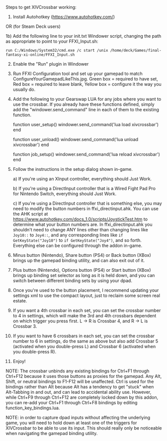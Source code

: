 Steps to get XIVCrossbar working:

1) Install Autohotkey (https://www.autohotkey.com/)

OR (for Steam Deck users)

1b) Add the following line to your init.txt Windower script, changing the path as appropriate to point to your FFXI_Input.sh:

    run C:/Windows/System32/cmd.exe /c start /unix /home/deck/Games/final-fantasy-xi-online/FFXI_Input.sh

2) Enable the "Run" plugin in Windower

3) Run FFXI Configuration tool and set up your gamepad to match ConfigureYourGamepadLikeThis.jpg. Green box = required to have set, Red box = required to leave blank, Yellow box = configure it the way you usually do.

4) Add the following to your Gearswap LUA for any jobs where you want to use the crossbar. If you already have these functions defined, simply add the "windower.send_command" line in each of them to the existing function.

    function user_setup()
        windower.send_command('lua load xivcrossbar')
    end

    function user_unload()
        windower.send_command('lua unload xivcrossbar')
    end

    function job_setup()
        windower.send_command('lua reload xivcrossbar')
    end

5) Follow the instructions in the setup dialog shown in-game.

    a) If you're using an XInput controller, everything should Just Work.

    b) If you're using a DirectInput controller that is a Wired Fight Pad Pro for Nintendo Switch, everything should Just Work.

    c) If you're using a DirectInput controller that is something else, you may need to modify the button numbers in ffxi_directinput.ahk. You can use the AHK script at https://www.autohotkey.com/docs_1.0/scripts/JoystickTest.htm to determine what your button numbers are. In ffxi_directinput.ahk you shouldn't need to change ANY lines other than changing lines like `Joy10::` to `Joy4::`, and any corresponding lines like `if GetKeyState("Joy10")` to `if GetKeyState("Joy4")`, and so forth. Everything else can be configured through the addon in-game.

6) Minus button (Nintendo), Share button (PS4) or Back button (XBox) brings up the gamepad binding utility, and can also exit out of it.

7) Plus button (Nintendo), Options button (PS4) or Start button (XBox) brings up binding set selector as long as it is held down, and you can switch between different binding sets by using your dpad.

8) Once you're used to the button placement, I recommend updating your settings xml to use the compact layout, just to reclaim some screen real estate.

9) If you want a 4th crossbar in each set, you can set the crossbar number to 4 in settings, which will make the 3rd and 4th crossbars dependent on which trigger you press first. L -> R is Crossbar 4, and R -> L is Crossbar 3.

10) If you want to have 6 crossbars in each set, you can set the crossbar number to 6 in settings, do the same as above but also add Crossbar 5 (activated when you double-press L) and Crossbar 6 (activated when you double-press R).

11) Enjoy!

NOTE: The crossbar unbinds any existing bindings for Ctrl+F1 through Ctrl+F12 because it uses those buttons as proxies for the gamepad. Any Alt, Shift, or neutral bindings to F1-F12 will be unaffected. Ctrl is used for the bindings rather than Alt because Alt has a tendency to get "stuck" when Alt-Tabbing in and out, and can lead to accidental ability use. However, while Ctrl+F9 through Ctrl+F12 are completely locked down by this addon, you can re-add your Ctrl+F1 through Ctrl+F8 bindings by editing function_key_bindings.lua.

NOTE: in order to capture dpad inputs without affecting the underlying game, you will need to hold down at least one of the triggers for XIVCrossbar to be able to use its input. This should really only be noticeable when navigating the gamepad binding utility.
